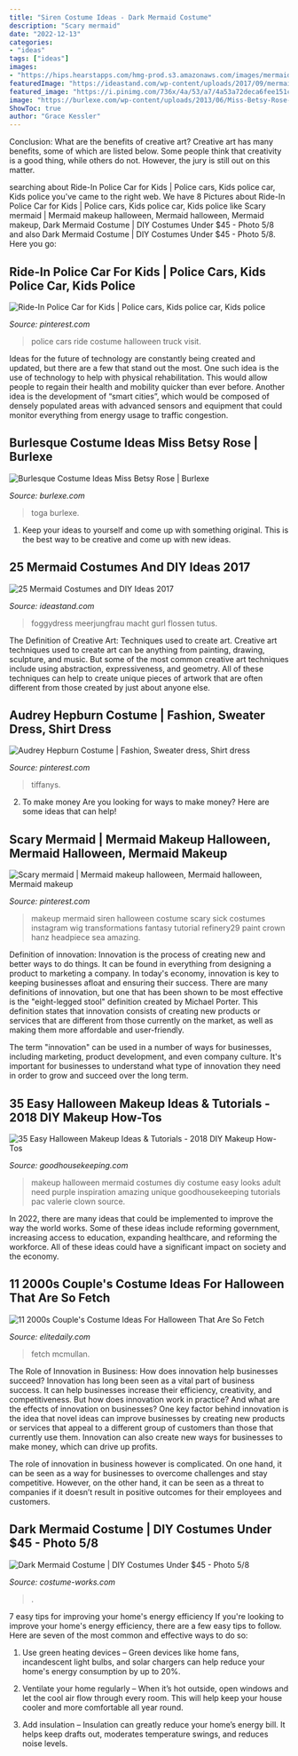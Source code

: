```yaml
---
title: "Siren Costume Ideas - Dark Mermaid Costume"
description: "Scary mermaid"
date: "2022-12-13"
categories:
- "ideas"
tags: ["ideas"]
images:
- "https://hips.hearstapps.com/hmg-prod.s3.amazonaws.com/images/mermaid-halloween-makeup-1528830414.jpg?crop=0.9996155324875048xw:1xh;center,top&amp;resize=480:*"
featuredImage: "https://ideastand.com/wp-content/uploads/2017/09/mermaid-costume-diy/13-mermaid-costume-diy-ideas-tutorials.jpg"
featured_image: "https://i.pinimg.com/736x/4a/53/a7/4a53a72deca6fee151cf91f9dc401b26--unique-makeup-love-sick.jpg"
image: "https://burlexe.com/wp-content/uploads/2013/06/Miss-Betsy-Rose-Burlesque1.jpg"
ShowToc: true
author: "Grace Kessler"
---
```



Conclusion: What are the benefits of creative art?
Creative art has many benefits, some of which are listed below. Some people think that creativity is a good thing, while others do not. However, the jury is still out on this matter.

	

		
searching about Ride-In Police Car for Kids | Police cars, Kids police car, Kids police you've came to the right web. We have 8 Pictures about Ride-In Police Car for Kids | Police cars, Kids police car, Kids police like Scary mermaid | Mermaid makeup halloween, Mermaid halloween, Mermaid makeup, Dark Mermaid Costume | DIY Costumes Under $45 - Photo 5/8 and also Dark Mermaid Costume | DIY Costumes Under $45 - Photo 5/8. Here you go:
		
    
## Ride-In Police Car For Kids | Police Cars, Kids Police Car, Kids Police

<img loading=lazy src="https://i.pinimg.com/736x/54/9e/92/549e928f745e6727bbe1434c4e0c5ade.jpg" onerror="this.onerror=null;this.src='https://tse4.mm.bing.net/th?id=OIP.f9Y4C1yeaxaf0OEpUvkrPQHaLH&amp;pid=15.1';" alt="Ride-In Police Car for Kids | Police cars, Kids police car, Kids police">

_Source: pinterest.com_

>police cars ride costume halloween truck visit. 

	

Ideas for the future of technology are constantly being created and updated, but there are a few that stand out the most. One such idea is the use of technology to help with physical rehabilitation. This would allow people to regain their health and mobility quicker than ever before. Another idea is the development of “smart cities”, which would be composed of densely populated areas with advanced sensors and equipment that could monitor everything from energy usage to traffic congestion.

    
## Burlesque Costume Ideas Miss Betsy Rose | Burlexe

<img loading=lazy src="https://burlexe.com/wp-content/uploads/2013/06/Miss-Betsy-Rose-Burlesque1.jpg" onerror="this.onerror=null;this.src='https://tse3.mm.bing.net/th?id=OIP.kRokNe0r6uQ8s1ANx1Fj1QHaLL&amp;pid=15.1';" alt="Burlesque Costume Ideas Miss Betsy Rose | Burlexe">

_Source: burlexe.com_

>toga burlexe. 

	

1. Keep your ideas to yourself and come up with something original. This is the best way to be creative and come up with new ideas.

    
## 25 Mermaid Costumes And DIY Ideas 2017

<img loading=lazy src="https://ideastand.com/wp-content/uploads/2017/09/mermaid-costume-diy/13-mermaid-costume-diy-ideas-tutorials.jpg" onerror="this.onerror=null;this.src='https://tse4.mm.bing.net/th?id=OIP.gBM-xxMjWPYBX99MWDecWQHaLH&amp;pid=15.1';" alt="25 Mermaid Costumes and DIY Ideas 2017">

_Source: ideastand.com_

>foggydress meerjungfrau macht gurl flossen tutus. 

	

The Definition of Creative Art: Techniques used to create art.
Creative art techniques used to create art can be anything from painting, drawing, sculpture, and music. But some of the most common creative art techniques include using abstraction, expressiveness, and geometry. All of these techniques can help to create unique pieces of artwork that are often different from those created by just about anyone else.

    
## Audrey Hepburn Costume | Fashion, Sweater Dress, Shirt Dress

<img loading=lazy src="https://i.pinimg.com/originals/90/be/d3/90bed3d2625a1febd6bf924b2c39fc01.jpg" onerror="this.onerror=null;this.src='https://tse1.mm.bing.net/th?id=OIP.t6rWdRZ96dUNzUXW1_fPNgHaKg&amp;pid=15.1';" alt="Audrey Hepburn Costume | Fashion, Sweater dress, Shirt dress">

_Source: pinterest.com_

>tiffanys. 

	

2. To make money
Are you looking for ways to make money? Here are some ideas that can help!

    
## Scary Mermaid | Mermaid Makeup Halloween, Mermaid Halloween, Mermaid Makeup

<img loading=lazy src="https://i.pinimg.com/736x/4a/53/a7/4a53a72deca6fee151cf91f9dc401b26--unique-makeup-love-sick.jpg" onerror="this.onerror=null;this.src='https://tse1.mm.bing.net/th?id=OIP.4nnhUI5nQJUpAdhjunCpbwHaHa&amp;pid=15.1';" alt="Scary mermaid | Mermaid makeup halloween, Mermaid halloween, Mermaid makeup">

_Source: pinterest.com_

>makeup mermaid siren halloween costume scary sick costumes instagram wig transformations fantasy tutorial refinery29 paint crown hanz headpiece sea amazing. 

	

Definition of innovation:
Innovation is the process of creating new and better ways to do things. It can be found in everything from designing a product to marketing a company. In today's economy, innovation is key to keeping businesses afloat and ensuring their success.
There are many definitions of innovation, but one that has been shown to be most effective is the "eight-legged stool" definition created by Michael Porter. This definition states that innovation consists of creating new products or services that are different from those currently on the market, as well as making them more affordable and user-friendly.

The term "innovation" can be used in a number of ways for businesses, including marketing, product development, and even company culture. It's important for businesses to understand what type of innovation they need in order to grow and succeed over the long term.

    
## 35 Easy Halloween Makeup Ideas &amp; Tutorials - 2018 DIY Makeup How-Tos

<img loading=lazy src="https://hips.hearstapps.com/hmg-prod.s3.amazonaws.com/images/mermaid-halloween-makeup-1528830414.jpg?crop=0.9996155324875048xw:1xh;center,top&amp;resize=480:*" onerror="this.onerror=null;this.src='https://tse4.mm.bing.net/th?id=OIP.RxqY4V3ChBPri8Rbo_SGeQHaLG&amp;pid=15.1';" alt="35 Easy Halloween Makeup Ideas &amp; Tutorials - 2018 DIY Makeup How-Tos">

_Source: goodhousekeeping.com_

>makeup halloween mermaid costumes diy costume easy looks adult need purple inspiration amazing unique goodhousekeeping tutorials pac valerie clown source. 

	

In 2022, there are many ideas that could be implemented to improve the way the world works. Some of these ideas include reforming government, increasing access to education, expanding healthcare, and reforming the workforce. All of these ideas could have a significant impact on society and the economy.

    
## 11 2000s Couple&#039;s Costume Ideas For Halloween That Are So Fetch

<img loading=lazy src="https://imgix.elitedaily.com/uploads/getty/2020/10/16/4fd6f975-2eea-4ce6-b8c5-51475f46551a-getty-590635462.jpg?w=610&amp;fit=max&amp;auto=format%2Ccompress" onerror="this.onerror=null;this.src='https://tse2.mm.bing.net/th?id=OIP.kujmikiongyyp4RLgYF94wHaLH&amp;pid=15.1';" alt="11 2000s Couple&#039;s Costume Ideas For Halloween That Are So Fetch">

_Source: elitedaily.com_

>fetch mcmullan. 

	

The Role of Innovation in Business: How does innovation help businesses succeed?
Innovation has long been seen as a vital part of business success. It can help businesses increase their efficiency, creativity, and competitiveness. But how does innovation work in practice? And what are the effects of innovation on businesses?
One key factor behind innovation is the idea that novel ideas can improve businesses by creating new products or services that appeal to a different group of customers than those that currently use them. Innovation can also create new ways for businesses to make money, which can drive up profits.

The role of innovation in business however is complicated. On one hand, it can be seen as a way for businesses to overcome challenges and stay competitive. However, on the other hand, it can be seen as a threat to companies if it doesn’t result in positive outcomes for their employees and customers.

    
## Dark Mermaid Costume | DIY Costumes Under $45 - Photo 5/8

<img loading=lazy src="https://photos.costume-works.com/full/dark_mermaid8.jpg" onerror="this.onerror=null;this.src='https://tse3.mm.bing.net/th?id=OIP.yJn9s9uyfeijFrRGXqMbKwHaRx&amp;pid=15.1';" alt="Dark Mermaid Costume | DIY Costumes Under $45 - Photo 5/8">

_Source: costume-works.com_

>. 

	

7 easy tips for improving your home's energy efficiency
If you're looking to improve your home's energy efficiency, there are a few easy tips to follow. Here are seven of the most common and effective ways to do so:
1) Use green heating devices – Green devices like home fans, incandescent light bulbs, and solar chargers can help reduce your home's energy consumption by up to 20%.

2) Ventilate your home regularly – When it’s hot outside, open windows and let the cool air flow through every room. This will help keep your house cooler and more comfortable all year round.

3) Add insulation – Insulation can greatly reduce your home’s energy bill. It helps keep drafts out, moderates temperature swings, and reduces noise levels.

